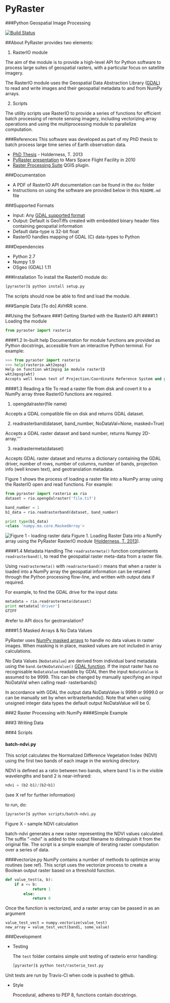 PyRaster
========
###Python Geospatial Image Processing

[![Build Status](https://travis-ci.org/talltom/PyRaster.svg?branch=dev)](https://travis-ci.org/talltom/PyRaster)

##About
PyRaster provides two elements:

1. RasterIO module

  The aim of the module is to provide a high-level API for Python software to process large suites of geospatial rasters, with a particular focus on satellite imagery.

  The RasterIO module uses the Geospatial Data Abstraction Library ([GDAL](http://gdal.org)) to read and write images and their geospatial metadata to and from NumPy arrays.

2. Scripts

  The utility scripts use RasterIO to provide a series of functions for efficient batch processing of remote sensing imagery, including vectorizing array operations and using the multiprocessing module to parallelize computation.

###References
This software was developed as part of my PhD thesis to batch process large time series of Earth observation data.
* [PhD Thesis](http://hdl.handle.net/10443/1856) - Holderness, T. 2013
* [PyRaster presentation](https://tomholderness.files.wordpress.com/2012/12/holderness_asu_pyraster_pres_handout.pdf) to Mars Space Flight Facility in 2010
* [Raster Processing Suite](http://talltom.github.io/Raster-Processing-Suite/) QGIS plugin.

###Documentation
* A PDF of RasterIO API documentation can be found in the `doc` folder
* Instructions on using the software are provided below in this `README.md` file

###Supported Formats
* Input: Any [GDAL supported format](http://gdal.org/formats_list.html)
* Output: Default is GeoTiffs created with embedded binary header files containing geospatial information
* Default data-type is 32-bit float
* RasterIO handles mapping of GDAL (C) data-types to Python

###Dependencies
* Python 2.7
* Numpy 1.9
* OSgeo (GDAL) 1.11

###Installation
To install the RasterIO module do:
```bash
[pyraster]$ python install setup.py
```
The scripts should now be able to find and load the module.

###Sample Data
[To do] AVHRR scene.

##Using the Software
###1 Getting Started with the RasterIO API
####1.1 Loading the module
```python
from pyraster import rasterio

```

####1.2 In-built help
Documentation for module functions are provided as Python docstrings, accessible from an interactive Python terminal. For example:

```python
>>> from pyraster import rasterio
>>> help(rasterio.wkt2epsg)
Help on function wkt2epsg in module rasterIO
wkt2epsg(wkt)
Accepts well known text of Projection/Coordinate Reference System and generates EPSG code
```

####1.3 Reading a file
To read a raster file from disk and covert it to a NumPy array three RasterIO functions are required.

1. opengdalraster(file name)

  Accepts a GDAL compatible file on disk and returns GDAL dataset.

2. readrasterband(dataset, band_number, NoDataVal=None, masked=True)

  Accepts a GDAL raster dataset and band number, returns Numpy 2D-array.'''

3. readrastermeta(dataset)

  Accepts GDAL raster dataset and returns a dictionary containing the GDAL driver, number of rows, number of columns, number of bands, projection info (well known text), and geotranslation metadata.

Figure 1 shows the process of loading a raster file into a NumPy array using the RasterIO open and read functions. For example:

```python
from pyraster import rasterio as rio
dataset = rio.opengdalraster('file.tif')

band_number = 1
b1_data = rio.readrasterband(dataset, band_number)

print type(b1_data)
<class 'numpy.ma.core.MaskedArray'>
```

![Figure 1 - loading raster data](https://raw.githubusercontent.com/talltom/PyRaster/dev/doc/diagrams/rasterIO_processing_flowline_read.jpg)
Figure 1. Loading Raster Data into a NumPy array using the PyRaster RasterIO module ([Holderness, T. 2013](http://hdl.handle.net/10443/1856)).

####1.4 Metadata Handling
The `readrastermeta()` function complements `readrasterband()`,  to read the geospatial raster meta-data from a raster file.

Using `readrastermeta()` with `readrasterband()` means that when a raster is loaded into a NumPy array the geospatial information can be retained through the Python processing flow-line, and written with output data if required.

For example, to find the GDAL drive for the input data:

```python
metadata = rio.readrastermeta(dataset)
print metadata['driver']
GTIFF
```
#refer to API docs for geotranslation?

####1.5 Masked Arrays & No Data Values

PyRaster uses [NumPy masked arrays](http://docs.scipy.org/doc/numpy/reference/maskedarray.html) to handle no data values in raster images. When masking is in place, masked values are not included in array calculations.

No Data Values (`NoDataValue`) are derived from individual band metadata using the `band.GetNoDataValue()` [GDAL function](http://www.gdal.org/classGDALRasterBand.html#adcca51d230b5ac848c43f1896293fb50).
If the input raster has no recognisable `NoDataValue` readable by GDAL then the input `NoDataValue` is assumed to be 9999. This can be changed by manually specifying an input NoDataVal when calling read- rasterbands()

In accordance with GDAL the output data NoDataValue is 9999 or 9999.0 or can be manually set by when writrasterbands(). Note that when using unsigned integer data types the default output NoDataValue will be 0.


###2 Raster Processing with NumPy
####Simple Example

###3 Writing Data

###4 Scripts
#### batch-ndvi.py
This script calculates the Normalized Difference Vegetation Index (NDVI) using the first two bands of each image in the working directory.

NDVI is defined as a ratio between two bands, where band 1 is in the visible wavelengths and band 2 is near-infrared:

```python
ndvi = (b2-b1)/(b2+b1)
```
(see X ref for further information)

to run, do:
```bash
[pyraster]$ python scripts/batch-ndvi.py
```
Figure X - sample NDVI calculation

batch-ndvi generates a new raster representing the NDVI values calculated. The suffix "-ndvi" is added to the output filename to distinguish it from the original file. The script is a simple example of iterating raster computation over a series of data.

####vectorize.py
NumPy contains a number of methods to optimize array routines (see ref). This script uses the vectorize process to create a Boolean output raster based on a threshold function.

```python
def value_test(a, b):
    if a <= b:
            return 1
        else:
            return 0
```
Once the function is vectorized, and a raster array can be passed in as an argument
```
value_test_vect = numpy.vectorize(value_test)
new_array = value_test_vect(band1, some_value)
```

###Development
* Testing

  The `test` folder contains simple unit testing of rasterio error handling:

  ```bash
  [pyraster]$ python test/rasterio_test.py
  ```
Unit tests are run by Travis-CI when code is pushed to github.

* Style

  Procedural, adheres to PEP 8, functions contain docstrings.

  
